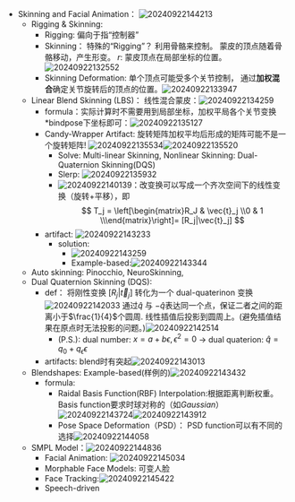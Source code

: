 - Skinning and Facial Animation： ![20240922144213](https://raw.githubusercontent.com/hwubh/Temp-Pics/main/20240922144213.png)
  - Rigging & Skinning:
    - Rigging: 偏向于指“控制器”
    - Skinning： 特殊的“Rigging”？ 利用骨骼来控制。 蒙皮的顶点随着骨骼移动，产生形变。
        *r*: 蒙皮顶点在局部坐标的位置。![20240922132552](https://raw.githubusercontent.com/hwubh/Temp-Pics/main/20240922132552.png)
    - Skinning Deformation: 单个顶点可能受多个关节控制， 通过**加权混合**确定关节旋转后的顶点的位置。![20240922133947](https://raw.githubusercontent.com/hwubh/Temp-Pics/main/20240922133947.png)
  - Linear Blend Skinning (LBS)： 线性混合蒙皮：![20240922134259](https://raw.githubusercontent.com/hwubh/Temp-Pics/main/20240922134259.png)
    - formula：实际计算时不需要用到局部坐标，加权平局各个关节变换*bindpose下坐标即可：![20240922135127](https://raw.githubusercontent.com/hwubh/Temp-Pics/main/20240922135127.png)
    - Candy-Wrapper Artifact: 旋转矩阵加权平均后形成的矩阵可能不是一个旋转矩阵! ![20240922135534](https://raw.githubusercontent.com/hwubh/Temp-Pics/main/20240922135534.png)![20240922135520](https://raw.githubusercontent.com/hwubh/Temp-Pics/main/20240922135520.png)
      - Solve: Multi-linear Skinning, Nonlinear Skinning: Dual-Quaternion Skinning(DQS)
      - Slerp: ![20240922135932](https://raw.githubusercontent.com/hwubh/Temp-Pics/main/20240922135932.png)
      - ![20240922140139](https://raw.githubusercontent.com/hwubh/Temp-Pics/main/20240922140139.png)：改变换可以写成一个齐次空间下的线性变换（旋转+平移），即 
        $$ T_j = \left[\begin{matrix}R_J & \vec{t}_j  \\0 & 1  \\\end{matrix}\right]= [R_j|\vec{t}_j] $$
    - artifact: ![20240922143233](https://raw.githubusercontent.com/hwubh/Temp-Pics/main/20240922143233.png)
      - solution: 
        - ![20240922143259](https://raw.githubusercontent.com/hwubh/Temp-Pics/main/20240922143259.png)
        - Example-based:![20240922143344](https://raw.githubusercontent.com/hwubh/Temp-Pics/main/20240922143344.png)
  - Auto skinning: Pinocchio, NeuroSkinning, 
  - Dual Quaternion Skinning (DQS): 
    - def： 将刚性变换 $[R_j|\vec{t}_j]$ 转化为一个 dual-quaterinon 变换![20240922142033](https://raw.githubusercontent.com/hwubh/Temp-Pics/main/20240922142033.png)
        通过$\widehat{q}$ 与 $-\widehat{q}$表达同一个点，保证二者之间的距离小于$\frac{1}{4}$个圆周. 线性插值后投影到圆周上。(避免插值结果在原点时无法投影的问题。)![20240922142514](https://raw.githubusercontent.com/hwubh/Temp-Pics/main/20240922142514.png)
      - (P.S.): dual number: $x = a + b\epsilon , \epsilon^2 = 0$ -> dual quaterion: $\widehat{q} = q_0 + q_{\epsilon}\epsilon$
    - artifacts: blend时有突起![20240922143013](https://raw.githubusercontent.com/hwubh/Temp-Pics/main/20240922143013.png)
  - Blendshapes: Example-based(样例的)![20240922143432](https://raw.githubusercontent.com/hwubh/Temp-Pics/main/20240922143432.png)
    - formula: 
      - Raidal Basis Function(RBF) Interpolation:根据距离判断权重。 Basis function要求时球对称的（如*Gaussian*）![20240922143724](https://raw.githubusercontent.com/hwubh/Temp-Pics/main/20240922143724.png)![20240922143912](https://raw.githubusercontent.com/hwubh/Temp-Pics/main/20240922143912.png)
      - Pose Space Deformation（PSD）： PSD function可以有不同的选择![20240922144058](https://raw.githubusercontent.com/hwubh/Temp-Pics/main/20240922144058.png)
  - SMPL Model：![20240922144836](https://raw.githubusercontent.com/hwubh/Temp-Pics/main/20240922144836.png)
    - Facial Animation: ![20240922145034](https://raw.githubusercontent.com/hwubh/Temp-Pics/main/20240922145034.png)
    - Morphable Face Models: 可变人脸
    - Face Tracking:![20240922145422](https://raw.githubusercontent.com/hwubh/Temp-Pics/main/20240922145422.png) 
    - Speech-driven